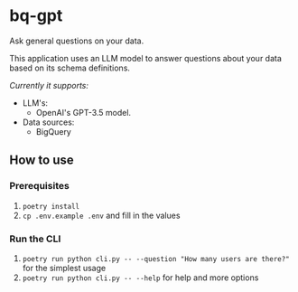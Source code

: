 # bq-gpt

Ask general questions on your data.

This application uses an LLM model to
answer questions about your data based on its schema definitions.

*Currently it supports:*
 - LLM's: 
   - OpenAI's GPT-3.5 model.
 - Data sources:
   - BigQuery 

## How to use

### Prerequisites

1. `poetry install`
2. `cp .env.example .env` and fill in the values

### Run the CLI

1. `poetry run python cli.py -- --question "How many users are there?"`
for the simplest usage
2. `poetry run python cli.py -- --help` for help and more options 